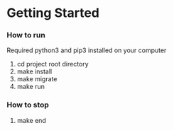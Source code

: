 # Getting Started

### How to run
Required python3 and pip3 installed on your computer

1. cd project root directory
2. make install
3. make migrate
4. make run

### How to stop
1. make end
